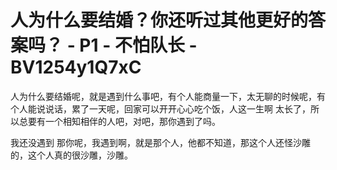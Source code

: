 # 人为什么要结婚？你还听过其他更好的答案吗？ - P1 - 不怕队长 - BV1254y1Q7xC

人为什么要结婚呢，就是遇到什么事吧，有个人能商量一下，太无聊的时候呢，有个人能说说话，累了一天呢，回家可以开开心心吃个饭，人这一生啊 太长了，所以总要有一个相知相伴的人吧，对吧，那你遇到了吗。

我还没遇到 那你呢，我遇到啊，就是那个人，他都不知道，那这个人还怪沙雕的，这个人真的很沙雕，沙雕。